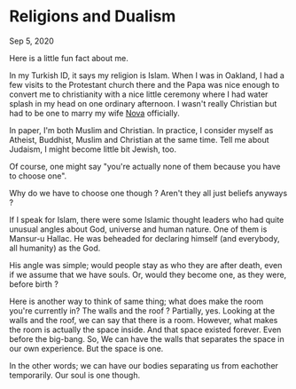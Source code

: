 # Religions and Dualism

Sep 5, 2020

Here is a little fun fact about me.

In my Turkish ID, it says my religion is Islam. When I was in Oakland, I had a few visits to the Protestant church there and the Papa was nice enough to convert me to christianity with a nice little ceremony where I had water splash in my head on one ordinary afternoon. I wasn't really Christian but had to be one to marry my wife [Nova](https://novatogatorop.com) officially.

In paper, I'm both Muslim and Christian. In practice, I consider myself as Atheist, Buddhist, Muslim and Christian at the same time. Tell me about Judaism, I might become little bit Jewish, too.

Of course, one might say "you're actually none of them because you have to choose one".

Why do we have to choose one though ? Aren't they all just beliefs anyways ?

If I speak for Islam, there were some Islamic thought leaders who had quite unusual angles about God, universe and human nature. One of them is Mansur-u Hallac. He was beheaded for declaring himself (and everybody, all humanity) as the God.

His angle was simple; would people stay as who they are after death, even if we assume that we have souls. Or, would they become one, as they were, before birth ?

Here is another way to think of same thing; what does make the room you're currently in? The walls and the roof ? Partially, yes. Looking at the walls and the roof, we can say that there is a room. However, what makes the room is actually the space inside. And that space existed forever. Even before the big-bang. So, We can have the walls that separates the space in our own experience. But the space is one.

In the other words; we can have our bodies separating us from eachother temporarily. Our soul is one though.
